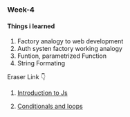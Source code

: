 ### Week-4

#### Things i learned
1. Factory analogy to web development
2. Auth systen factory working analogy
3. Funtion, parametrized Function
4. String Formating

Eraser Link 👇

1. [Introduction to Js](https://app.eraser.io/workspace/aqaTC9ma4qmZ9CDuSriU)

2. [Conditionals and loops](https://app.eraser.io/workspace/aqaTC9ma4qmZ9CDuSriU) 
